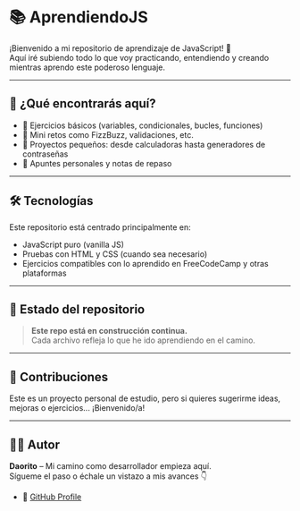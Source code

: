 # 📚 AprendiendoJS

¡Bienvenido a mi repositorio de aprendizaje de JavaScript! 🚀  
Aquí iré subiendo todo lo que voy practicando, entendiendo y creando mientras aprendo este poderoso lenguaje.

---

## 🧠 ¿Qué encontrarás aquí?

- 🔸 Ejercicios básicos (variables, condicionales, bucles, funciones)
- 🔸 Mini retos como FizzBuzz, validaciones, etc.
- 🔸 Proyectos pequeños: desde calculadoras hasta generadores de contraseñas
- 🔸 Apuntes personales y notas de repaso

---

## 🛠️ Tecnologías

Este repositorio está centrado principalmente en:

- JavaScript puro (vanilla JS)
- Pruebas con HTML y CSS (cuando sea necesario)
- Ejercicios compatibles con lo aprendido en FreeCodeCamp y otras plataformas

---

## 🚧 Estado del repositorio

> **Este repo está en construcción continua.**  
> Cada archivo refleja lo que he ido aprendiendo en el camino.

---

## 🙌 Contribuciones

Este es un proyecto personal de estudio, pero si quieres sugerirme ideas, mejoras o ejercicios... ¡Bienvenido/a!

---

## 🧑‍💻 Autor

**Daorito** – Mi camino como desarrollador empieza aquí.  
Sígueme el paso o échale un vistazo a mis avances 👇

- 🔗 [GitHub Profile](https://github.com/Daorito)
